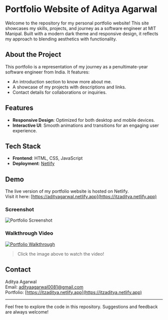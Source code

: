 # Portfolio Website of Aditya Agarwal

Welcome to the repository for my personal portfolio website! This site showcases my skills, projects, and journey as a software engineer at MIT Manipal. Built with a modern dark theme and responsive design, it reflects my approach to blending aesthetics with functionality.

## About the Project

This portfolio is a representation of my journey as a penultimate-year software engineer from India. It features:
- An introduction section to know more about me.
- A showcase of my projects with descriptions and links.
- Contact details for collaborations or inquiries.

## Features

- **Responsive Design**: Optimized for both desktop and mobile devices.
- **Interactive UI**: Smooth animations and transitions for an engaging user experience.

## Tech Stack

- **Frontend**: HTML, CSS, JavaScript
- **Deployment**: [Netlify](https://itzaditya.netlify.app)

## Demo

The live version of my portfolio website is hosted on Netlify.  
Visit it here: [https://adityagarwal.netlify.app](https://itzaditya.netlify.app)

### Screenshot
![Portfolio Screenshot](https://res.cloudinary.com/dcf0cpuqf/image/upload/v1735073629/Screenshot_2024-12-25_021950_eznls8.png)

### Walkthrough Video
[![Portfolio Walkthrough](https://res.cloudinary.com/dcf0cpuqf/image/upload/v1735073629/Screenshot_2024-12-25_021950_eznls8.png)](https://res.cloudinary.com/dcf0cpuqf/video/upload/v1735073671/Portfolio_walkthrough_v2zpir.mp4)

> Click the image above to watch the video!

## Contact

Aditya Agarwal  
Email: [adityaagarwal0081@gmail.com](mailto:adityaagarwal0081@gmail.com)  
Portfolio: [https://itzaditya.netlify.app](https://itzaditya.netlify.app)

---

Feel free to explore the code in this repository. Suggestions and feedback are always welcome!

